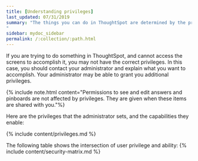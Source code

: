 ```yaml
---
title: [Understanding privileges]
last_updated: 07/31/2019
summary: "The things you can do in ThoughtSpot are determined by the privileges you have. Privileges are granted through group membership.
"
sidebar: mydoc_sidebar
permalink: /:collection/:path.html
---
```

If you are trying to do something in ThoughtSpot, and cannot access the screens to accomplish it, you may not have the correct privileges. In this case, you should contact your administrator and explain what you want to accomplish. Your administrator may be able to grant you additional privileges.

{% include note.html content="Permissions to see and edit answers and pinboards are not affected by privileges. They are given when these items are shared with you."%}

Here are the privileges that the administrator sets, and the capabilities they enable:

{% include content/privileges.md %}

The following table shows the intersection of user privilege and ability:
{% include content/security-matrix.md %}

